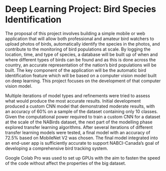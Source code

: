 # Deep Learning Project: Bird Species Identification


The proposal of this project involves building a simple mobile or web application that will allow both professional and amateur bird watchers to upload photos of birds, automatically identify the species in the photos, and contribute to the monitoring of bird populations at scale. By logging the location, time, and type of species, a database will be built up of when and where different types of birds can be found and as this is done across the country, an accurate representation of the nation’s bird populations will be built. The key component of the application will be the automatic bird identification feature which will be based on a computer vision model built on deep learning. This project focuses on the development of that computer vision model.

Multiple iterations of model types and refinements were tried to assess what would produce the most accurate results. Initial development produced a custom CNN model that demonstrated moderate results, with an accuracy of 60% on a sample of the dataset containing only 10 classes. Given the computational power required to train a custom CNN for a dataset at the scale of the NABirds dataset, the next part of the modelling phase explored transfer learning algorithms. After several iterations of different transfer learning models were tested, a final model with an accuracy of 72.5% based on MobileNet V2 was chosen. The final model integrated into an end-user app is sufficiently accurate to support NABCI-Canada’s goal of developing a comprehensive bird tracking system. 

Google Colab Pro was used to set up GPUs with the aim to fasten the speed of the code without affect the properties of the big dataset. 
